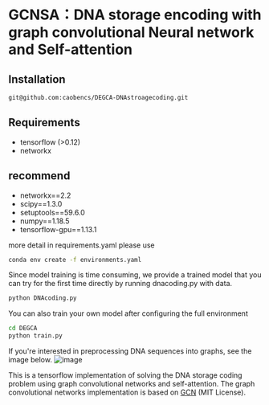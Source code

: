 # GCNSA：DNA storage encoding with graph convolutional Neural network and Self-attention

## Installation

```bash
git@github.com:caobencs/DEGCA-DNAstroagecoding.git
```

## Requirements
* tensorflow (>0.12)
* networkx
## recommend
* networkx==2.2
* scipy==1.3.0
* setuptools==59.6.0
* numpy==1.18.5
* tensorflow-gpu==1.13.1

more detail in requirements.yaml 
please use 
```bash
conda env create -f environments.yaml 
```

Since model training is time consuming, we provide a trained model that you can try for the first time directly by running dnacoding.py with data.
```bash
python DNAcoding.py
```
You can also train your own model after configuring the full environment
```bash
cd DEGCA
python train.py
```

If you're interested in preprocessing DNA sequences into graphs, see the image below.
![image](https://user-images.githubusercontent.com/87692512/189596982-09558b96-7f29-4f39-9804-45e174f753c0.png)

This is a tensorflow implementation of solving the DNA storage coding problem using graph convolutional networks and self-attention. The graph convolutional networks implementation is based on [GCN](https://github.com/tkipf/gcn) (MIT License).

